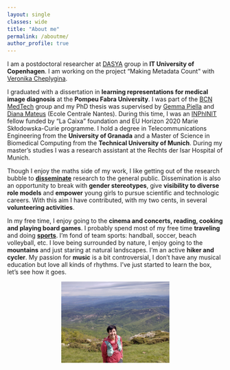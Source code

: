 ```yaml
---
layout: single
classes: wide
title: "About me"
permalink: /aboutme/
author_profile: true
---
```

I am a postdoctoral researcher at [DASYA](https://dasya.itu.dk/) group in **IT University of Copenhagen**. I am working on the project “Making Metadata Count" with [Veronika Cheplygina](https://veronikach.com/).

I graduated with a dissertation in **learning representations for medical image diagnosis** at the **Pompeu Fabra University**. I was part of the [BCN MedTech](https://www.upf.edu/web/bcn-medtech/) group and my PhD thesis was supervised by [Gemma Piella](https://www.upf.edu/web/simbiosys/entry/-/-/37215/adscripcion/gemma-piella) and [Diana Mateus]() (Ecole Centrale Nantes). During this time, I was an [INPhINIT](https://fundacionlacaixa.org/en/inphinit-doctoral-fellowships-call) fellow funded by “La Caixa” foundation and EU Horizon 2020 Marie Skłodowska-Curie programme. I hold a degree in Telecommunications Engineering from the **University of Granada** and a Master of Science in Biomedical Computing from the **Technical University of Munich**. During my master’s studies I was a research assistant at the Rechts der Isar Hospital of Munich.

Though I enjoy the maths side of my work, I like getting out of the research bubble to **[disseminate](https://ameliajimenez.github.io/outreach/)** research to the general public. Dissemination is also an opportunity to break with **gender stereotypes**, give **visibility to diverse role models** and **empower** young girls to pursue scientific and technologic careers. With this aim I have contributed, with my two cents, in several **volunteering activities**.

In my free time, I enjoy going to the **cinema and concerts, reading, cooking and playing board games**. I probably spend most of my free time **traveling** and doing **[sports](https://www.strava.com/athletes/80615838)**. I’m fond of team sports: handball, soccer, beach volleyball, etc. I love being surrounded by nature, I enjoy going to the **mountains** and just staring at natural landscapes. I’m an active **hiker and cycler**. My passion for **music** is a bit controversial, I don’t have any musical education but love all kinds of rhythms. I’ve just started to learn the box, let’s see how it goes.

<p align="center"><img width="50%" src="../images/travessa-montseny.jpg"  /></p>